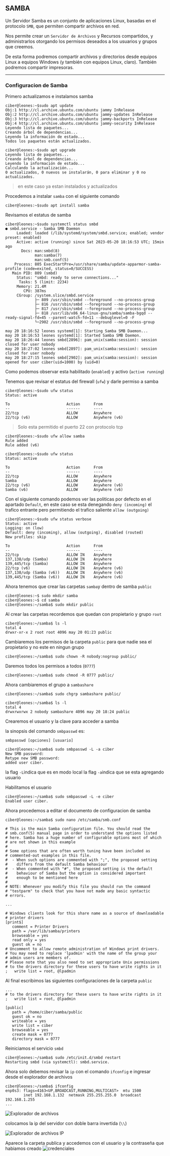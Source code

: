 ## SAMBA

Un Servidor Samba es un conjunto de aplicaciones Linux, basadas en el protocolo `SMB`, que permiten compartir archivos en red.

Nos permite crear un `Servidor de Archivos` y Recursos compartidos, y administrarlos otorgando los permisos deseados a los usuarios y grupos que creemos.

De esta forma podremos compartir archivos y directorios desde equipos Linux a equipos Windows (y también con equipos Linux, claro). También podremos compartir impresoras.
___
### Configuracion de Samba

Primero actualizamos e instalamos samba

~~~
ciber@leones:~$sudo apt update
Obj:1 http://cl.archive.ubuntu.com/ubuntu jammy InRelease
Obj:2 http://cl.archive.ubuntu.com/ubuntu jammy-updates InRelease
Obj:3 http://cl.archive.ubuntu.com/ubuntu jammy-backports InRelease
Obj:4 http://cl.archive.ubuntu.com/ubuntu jammy-security InRelease
Leyendo lista de paquetes...
Creando árbol de dependencias...
Leyendo la información de estado...
Todos los paquetes están actualizados.
~~~
~~~
ciber@leones:~$sudo apt upgrade
Leyendo lista de paquetes...
Creando árbol de dependencias...
Leyendo la información de estado...
Calculando la actualización...
0 actualizados, 0 nuevos se instalarán, 0 para eliminar y 0 no actualizados.
~~~

>en este caso ya estan instalados y actualizados

Procedemos a instalar `samba` con el siguiente comando

~~~
ciber@leones:~$sudo apt install samba
~~~

Revisamos el estatus de samba

~~~
ciber@leones:~$sudo systemctl status smbd
● smbd.service - Samba SMB Daemon
     Loaded: loaded (/lib/systemd/system/smbd.service; enabled; vendor preset: enabled)
     Active: active (running) since Sat 2023-05-20 18:16:53 UTC; 15min ago
       Docs: man:smbd(8)
             man:samba(7)
             man:smb.conf(5)
    Process: 805 ExecStartPre=/usr/share/samba/update-apparmor-samba-profile (code=exited, status=0/SUCCESS)
   Main PID: 809 (smbd)
     Status: "smbd: ready to serve connections..."
      Tasks: 5 (limit: 2234)
     Memory: 21.4M
        CPU: 387ms
     CGroup: /system.slice/smbd.service
             ├─ 809 /usr/sbin/smbd --foreground --no-process-group
             ├─ 816 /usr/sbin/smbd --foreground --no-process-group
             ├─ 817 /usr/sbin/smbd --foreground --no-process-group
             ├─ 818 /usr/lib/x86_64-linux-gnu/samba/samba-bgqd --ready-signal-fd=45 --parent-watch-fd=11 --debuglevel=0 -F
             └─2902 /usr/sbin/smbd --foreground --no-process-group

may 20 18:16:52 leones systemd[1]: Starting Samba SMB Daemon...
may 20 18:16:53 leones systemd[1]: Started Samba SMB Daemon.
may 20 18:26:44 leones smbd[2896]: pam_unix(samba:session): session closed for user nobody
may 20 18:27:02 leones smbd[2897]: pam_unix(samba:session): session closed for user nobody
may 20 18:27:15 leones smbd[2902]: pam_unix(samba:session): session opened for user ciber(uid=1000) by (uid=0)
~~~

Como podemos observar esta habilitado (`enabled`) y activo (`active running`)

Tenemos que revisar el estatus del firewall (`ufw`) y darle permiso a samba

~~~
ciber@leones:~$sudo ufw status
Status: active

To                         Action      From
--                         ------      ----
22/tcp                     ALLOW       Anywhere                                   
22/tcp (v6)                ALLOW       Anywhere (v6)             
~~~

>Solo esta permitido el puerto 22 con protocolo tcp

~~~
ciber@leones:~$sudo ufw allow samba
Rule added
Rule added (v6)
~~~
~~~
ciber@leones:~$sudo ufw status
Status: active

To                         Action      From
--                         ------      ----
22/tcp                     ALLOW       Anywhere                  
Samba                      ALLOW       Anywhere                  
22/tcp (v6)                ALLOW       Anywhere (v6)             
Samba (v6)                 ALLOW       Anywhere (v6) 
~~~

Con el siguiente comando podemos ver las politicas por defecto en el apartado `Default`, en este caso se esta denegando `deny (incoming)` el trafico entrante pero permitiendo el trafico saliente `allow (outgoing)`

~~~
ciber@leones:~$sudo ufw status verbose
Status: active
Logging: on (low)
Default: deny (incoming), allow (outgoing), disabled (routed)
New profiles: skip

To                         Action      From
--                         ------      ----
22/tcp                     ALLOW IN    Anywhere                  
137,138/udp (Samba)        ALLOW IN    Anywhere                  
139,445/tcp (Samba)        ALLOW IN    Anywhere                  
22/tcp (v6)                ALLOW IN    Anywhere (v6)             
137,138/udp (Samba (v6))   ALLOW IN    Anywhere (v6)             
139,445/tcp (Samba (v6))   ALLOW IN    Anywhere (v6)             
~~~

Ahora tenemos que crear las carpetas `samba`y dentro de samba `public`
~~~
ciber@leones:~$ sudo mkdir samba
ciber@leones:~$ cd samba
ciber@leones:~/samba$ sudo mkdir public
~~~

Al crear las carpetas recordemos que quedan con propietario y grupo `root`

~~~
ciber@leones:~/samba$ ls -l
total 4
drwxr-xr-x 2 root root 4096 may 20 01:23 public
~~~

Cambiaremos los permisos de la carpeta `public` para que nadie sea el propietario y no este en ningun grupo
~~~
ciber@leones:~/samba$ sudo chown -R nobody:nogroup public/
~~~

Daremos todos los permisos a todos (`0777`)
~~~
ciber@leones:~/samba$ sudo chmod -R 0777 public/
~~~

Ahora cambiaremos el grupo a `sambashare`
~~~
ciber@leones:~/samba$ sudo chgrp sambashare public/
~~~
~~~
ciber@leones:~/samba$ ls -l
total 4
drwxrwxrwx 2 nobody sambashare 4096 may 20 18:24 public
~~~

Crearemos el usuario y la clave para acceder a samba

la sinopsis del comando `smbpasswd` es: 
~~~
smbpasswd [opciones] [usuario]
~~~
~~~
ciber@leones:~/samba$ sudo smbpasswd -L	-a ciber
New SMB password:
Retype new SMB password:
added user ciber.
~~~
la flag `-L`indica que es en modo local
la flag `-a`indica que se esta agregando usuario


Habilitamos el usuario
~~~
ciber@leones:~/samba$ sudo smbpasswd -L -e ciber
Enabled user ciber.
~~~

Ahora procedemos a editar el documento de configuracion de samba
~~~
ciber@leones:~/samba$ sudo nano /etc/samba/smb.conf
~~~
~~~
# This is the main Samba configuration file. You should read the
# smb.conf(5) manual page in order to understand the options listed
# here. Samba has a huge number of configurable options most of which 
# are not shown in this example
#
# Some options that are often worth tuning have been included as
# commented-out examples in this file.
#  - When such options are commented with ";", the proposed setting
#    differs from the default Samba behaviour
#  - When commented with "#", the proposed setting is the default
#    behaviour of Samba but the option is considered important
#    enough to be mentioned here
#
# NOTE: Whenever you modify this file you should run the command
# "testparm" to check that you have not made any basic syntactic 
# errors. 

...

# Windows clients look for this share name as a source of downloadable
# printer drivers
[print$]
   comment = Printer Drivers
   path = /var/lib/samba/printers
   browseable = yes
   read only = yes
   guest ok = no
# Uncomment to allow remote administration of Windows print drivers.
# You may need to replace 'lpadmin' with the name of the group your
# admin users are members of.
# Please note that you also need to set appropriate Unix permissions
# to the drivers directory for these users to have write rights in it
;   write list = root, @lpadmin
~~~

Al final escribimos las siguientes configuraciones de la carpeta `public`
~~~
...
# to the drivers directory for these users to have write rights in it
;   write list = root, @lpadmin

[public]
   path = /home/ciber/samba/public
   guest ok = no
   writeable = yes
   write list = ciber
   browseable = yes
   create mask = 0777
   directory mask = 0777
~~~

Reiniciamos el servicio `smbd`
~~~
ciber@leones:~/samba$ sudo /etc/init.d/smbd restart
Restarting smbd (via systemctl): smbd.service.
~~~

Ahora solo debemos revisar la `ip` con el comando `ifconfig` e ingresar desde el explorador de archivos

~~~
ciber@leones:~/samba$ ifconfig
enp0s3: flags=4163<UP,BROADCAST,RUNNING,MULTICAST>  mtu 1500
        inet 192.168.1.132  netmask 255.255.255.0  broadcast 192.168.1.255
...
~~~

![Explorador de archivos](https://github.com/jcca1992/INFOSEC/blob/main/Universidad/Admin-Servidores/Imagenes/Explo_archivos.jpg)


colocamos la ip del servidor con doble barra invertida (`\\`)

![Explorador de archivos IP](https://github.com/jcca1992/INFOSEC/blob/main/Universidad/Admin-Servidores/Imagenes/Explo_archivos_ip.jpg)

Aparece la carpeta publica y accedemos con el usuario y la contraseña que habiamos creado
![credenciales](https://github.com/jcca1992/INFOSEC/blob/main/Universidad/Admin-Servidores/Imagenes/Credenciales.jpg)